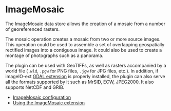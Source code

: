 # ImageMosaic

The ImageMosaic data store allows the creation of a mosaic from a number of georeferenced rasters.

The mosaic operation creates a mosaic from two or more source images. This operation could be used to assemble a set of overlapping geospatially rectified images into a contiguous image. It could also be used to create a montage of photographs such as a panorama.

The plugin can be used with GeoTIFFs, as well as rasters accompanied by a world file (`.wld`, `.pgw` for PNG files, `.jgw` for JPG files, etc.). In addition, if imageIO-ext [GDAL extension](../gdal.md) is properly installed, the plugin can also serve all the formats supported by it such as MrSID, ECW, JPEG2000. It also supports NetCDF and GRIB.

<div class="grid cards" markdown>

-   [ImageMosaic configuration](configuration.md)
-   [Using the ImageMosaic extension](tutorial.md)

</div>
